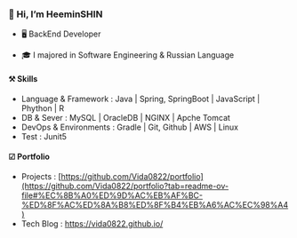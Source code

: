 ### 👋 Hi, I’m HeeminSHIN
* 🖥️ BackEnd Developer

* 🎓 I majored in Software Engineering & Russian Language 


#### ⚒️ Skills
* Language & Framework : Java | Spring, SpringBoot | JavaScript | Phython | R 
* DB & Sever : MySQL | OracleDB | NGINX | Apche Tomcat
* DevOps & Environments : Gradle | Git, Github | AWS | Linux
* Test : Junit5 

#### ☑ Portfolio
* Projects : [https://github.com/Vida0822/portfolio](https://github.com/Vida0822/portfolio?tab=readme-ov-file#%EC%8B%A0%ED%9D%AC%EB%AF%BC-%ED%8F%AC%ED%8A%B8%ED%8F%B4%EB%A6%AC%EC%98%A4)
* Tech Blog : https://vida0822.github.io/
